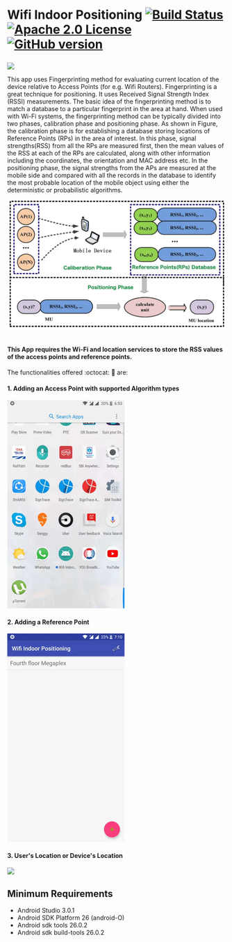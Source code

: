 # Wifi Indoor Positioning [![Build Status](https://travis-ci.org/sankalpchauhan-me/IndoorPositioning.svg?branch=master)](https://travis-ci.org/sankalpchauhan-me/IndoorPositioning) [![Apache 2.0 License](https://img.shields.io/badge/license-Apache%202.0-blue.svg?style=flat)](http://www.apache.org/licenses/LICENSE-2.0.html) [![GitHub version](https://badge.fury.io/gh/sankalpchauhan-me%2FIndoorPositioning.svg)](https://badge.fury.io/gh/sankalpchauhan-me%2FWifiIndoorPositioning)

<img src="https://slideplayer.com/slide/4835959/15/images/2/Indoor+WiFi-based+Localization.jpg" align="middle" />&nbsp;

This app uses Fingerprinting method for evaluating current location of the device relative to Access Points (for e.g. Wifi Routers). Fingerprinting is a great technique for positioning. It uses Received Signal Strength Index (RSSI) measurements. The basic idea of the fingerprinting method is to match a database to a particular fingerprint in the area at hand. When used with Wi-Fi systems, the fingerprinting method can be typically divided into two phases, calibration phase and positioning phase. As shown in Figure, the calibration phase is for establishing a database storing locations of Reference Points (RPs) in the area of interest. In this phase, signal strengths(RSS) from all the RPs are measured first, then the mean values of the RSS at each of the RPs are calculated, along with other information including the coordinates, the orientation and MAC address etc. In the positioning phase, the signal strengths from the APs are measured at the mobile side and compared with all the records in the database to identify the most probable location of the mobile object using either the deterministic or probabilistic algorithms.

<img src="/media/details.jpg" />&nbsp;

#### This App requires the Wi-Fi and location services to store the RSS values of the access points and reference points.

The functionalities offered :octocat: :star2: are:


#### 1. Adding an Access Point with supported Algorithm types

<img src="/media/AlgoAndCreateAccessPoint.gif" />&nbsp;

#### 2. Adding a Reference Point

<img src="/media/AddReferencePoint.gif" />&nbsp;

#### 3. User's Location or Device's Location

<img src="/media/WhatsApp%20Image%202019-04-14.jpg" />&nbsp;

## Minimum Requirements

 * Android Studio 3.0.1
 * Android SDK Platform 26 (android-O)
 * Android sdk tools 26.0.2
 * Android sdk build-tools 26.0.2

